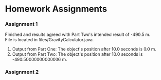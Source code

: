 # Homework Assignments

### Assignment 1

Finished and results agreed with Part Two's intended result of -490.5 m. File is located in files/GravityCalculator.java.

1. Output from Part One: The object's position after 10.0 seconds is 0.0 m.
2. Output from Part Two: The object's position after 10.0 seconds is -490.50000000000006 m.

### Assignment 2
